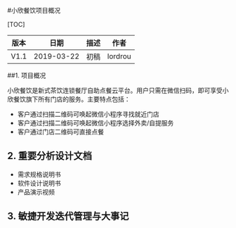 #小欣餐饮项目概况

[TOC]

| 版本 |    日期    | 描述 |  作者   |
| :--: | :--------: | :--: | :-----: |
| V1.1 | 2019-03-22 | 初稿 | lordrou |



##1. 项目概况

​	小欣餐饮是新式茶饮连锁餐厅自助点餐云平台。用户只需在微信扫码，即可享受小欣餐饮旗下所有门店的服务。主要特点包括：

* 客户通过扫描二维码可唤起微信小程序寻找就近门店
* 客户通过扫描二维码可唤起微信小程序选择外卖/自提服务
* 客户通过门店二维码可直接点餐

## 2. 重要分析设计文档

* 需求规格说明书
* 软件设计说明书
* 产品演示视频

## 3. 敏捷开发迭代管理与大事记